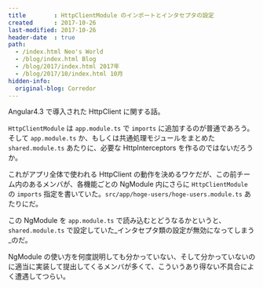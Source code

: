 ```yaml
---
title        : HttpClientModule のインポートとインタセプタの設定
created      : 2017-10-26
last-modified: 2017-10-26
header-date  : true
path:
  - /index.html Neo's World
  - /blog/index.html Blog
  - /blog/2017/index.html 2017年
  - /blog/2017/10/index.html 10月
hidden-info:
  original-blog: Corredor
---
```


Angular4.3 で導入された HttpClient に関する話。

`HttpClientModule` は `app.module.ts` で `imports` に追加するのが普通であろう。そして `app.module.ts` か、もしくは共通処理モジュールをまとめた `shared.module.ts` あたりに、必要な HttpInterceptors を作るのではないだろうか。

これがアプリ全体で使われる HttpClient の動作を決めるワケだが、この前チーム内のあるメンバが、各機能ごとの NgModule 内にさらに `HttpClientModule` の `imports` 指定を書いていた。`src/app/hoge-users/hoge-users.module.ts` あたりにだ。

この NgModule を `app.module.ts` で読み込むとどうなるかというと、`shared.module.ts` で設定していた_インタセプタ類の設定が無効になってしまう_のだ。

NgModule の使い方を何度説明しても分かっていない、そして分かっていないのに適当に実装して提出してくるメンバが多くて、こういうあり得ない不具合によく遭遇してつらい。
